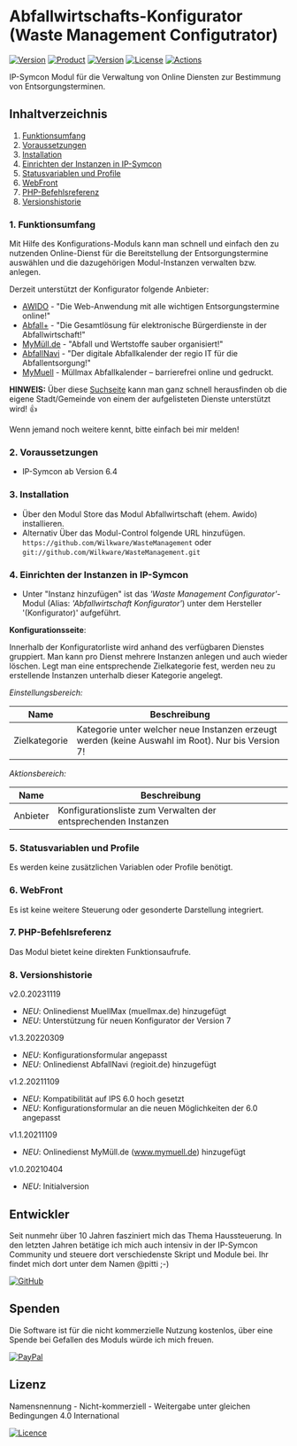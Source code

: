# Abfallwirtschafts-Konfigurator (Waste Management Configutrator)

[![Version](https://img.shields.io/badge/Symcon-PHP--Modul-red.svg)](https://www.symcon.de/service/dokumentation/entwicklerbereich/sdk-tools/sdk-php/)
[![Product](https://img.shields.io/badge/Symcon%20Version-6.4-blue.svg)](https://www.symcon.de/produkt/)
[![Version](https://img.shields.io/badge/Modul%20Version-2.0.20231119-orange.svg)](https://github.com/Wilkware/WasteManagement)
[![License](https://img.shields.io/badge/License-CC%20BY--NC--SA%204.0-green.svg)](https://creativecommons.org/licenses/by-nc-sa/4.0/)
[![Actions](https://github.com/Wilkware/WasteManagement/workflows/Check%20Style/badge.svg)](https://github.com/Wilkware/WasteManagement/actions)

IP-Symcon Modul für die Verwaltung von Online Diensten zur Bestimmung von Entsorgungsterminen.

## Inhaltverzeichnis

1. [Funktionsumfang](#user-content-1-funktionsumfang)
2. [Voraussetzungen](#user-content-2-voraussetzungen)
3. [Installation](#user-content-3-installation)
4. [Einrichten der Instanzen in IP-Symcon](#user-content-4-einrichten-der-instanzen-in-ip-symcon)
5. [Statusvariablen und Profile](#user-content-5-statusvariablen-und-profile)
6. [WebFront](#user-content-6-webfront)
7. [PHP-Befehlsreferenz](#user-content-7-php-befehlsreferenz)
8. [Versionshistorie](#user-content-8-versionshistorie)

### 1. Funktionsumfang

Mit Hilfe des Konfigurations-Moduls kann man schnell und einfach den zu nutzenden Online-Dienst für die Bereitstellung der Entsorgungstermine auswählen und die dazugehörigen Modul-Instanzen verwalten bzw. anlegen.

Derzeit unterstützt der Konfigurator folgende Anbieter:

* [AWIDO](https://awido-online.de) - "Die Web-Anwendung mit alle wichtigen Entsorgungstermine online!"
* [Abfall+](https://abfallplus.de) - "Die Gesamtlösung für elektronische Bürgerdienste in der Abfallwirtschaft!"
* [MyMüll.de](https://mymuell.de) - "Abfall und Wertstoffe sauber organisiert!"
* [AbfallNavi](https://regioit.de) - "Der digitale Abfallkalender der regio IT für die Abfallentsorgung!"
* [MyMuell](https://muellmax.de) - Müllmax Abfallkalender – barrierefrei online und gedruckt.

__HINWEIS:__ Über diese [Suchseite](https://asmium.de) kann man ganz schnell herausfinden ob die eigene Stadt/Gemeinde von einem der aufgelisteten Dienste unterstützt wird! :+1:

Wenn jemand noch weitere kennt, bitte einfach bei mir melden!

### 2. Voraussetzungen

* IP-Symcon ab Version 6.4

### 3. Installation

* Über den Modul Store das Modul Abfallwirtschaft (ehem. Awido) installieren.
* Alternativ Über das Modul-Control folgende URL hinzufügen.  
`https://github.com/Wilkware/WasteManagement` oder `git://github.com/Wilkware/WasteManagement.git`

### 4. Einrichten der Instanzen in IP-Symcon

* Unter "Instanz hinzufügen" ist das _'Waste Management Configurator'_-Modul (Alias: _'Abfallwirtschaft Konfigurator'_) unter dem Hersteller '(Konfigurator)' aufgeführt.

__Konfigurationsseite__:

Innerhalb der Konfiguratorliste wird anhand des verfügbaren Dienstes gruppiert.
Man kann pro Dienst mehrere Instanzen anlegen und auch wieder löschen.
Legt man eine entsprechende Zielkategorie fest, werden neu zu erstellende Instanzen unterhalb dieser Kategorie angelegt.

_Einstellungsbereich:_

Name                    | Beschreibung
----------------------- | ---------------------------------
Zielkategorie           | Kategorie unter welcher neue Instanzen erzeugt werden (keine Auswahl im Root). Nur bis Version 7!

_Aktionsbereich:_

Name                    | Beschreibung
----------------------- | ---------------------------------
Anbieter                | Konfigurationsliste zum Verwalten der entsprechenden Instanzen

### 5. Statusvariablen und Profile

Es werden keine zusätzlichen Variablen oder Profile benötigt.

### 6. WebFront

Es ist keine weitere Steuerung oder gesonderte Darstellung integriert.

### 7. PHP-Befehlsreferenz

Das Modul bietet keine direkten Funktionsaufrufe.

### 8. Versionshistorie

v2.0.20231119

* _NEU_: Onlinedienst MuellMax (muellmax.de) hinzugefügt
* _NEU_: Unterstützung für neuen Konfigurator der Version 7

v1.3.20220309

* _NEU_: Konfigurationsformular angepasst
* _NEU_: Onlinedienst AbfallNavi (regioit.de) hinzugefügt

v1.2.20211109

* _NEU_: Kompatibilität auf IPS 6.0 hoch gesetzt
* _NEU_: Konfigurationsformular an die neuen Möglichkeiten der 6.0 angepasst

v1.1.20211109

* _NEU_: Onlinedienst MyMüll.de (www.mymuell.de) hinzugefügt

v1.0.20210404

* _NEU_: Initialversion

## Entwickler

Seit nunmehr über 10 Jahren fasziniert mich das Thema Haussteuerung. In den letzten Jahren betätige ich mich auch intensiv in der IP-Symcon Community und steuere dort verschiedenste Skript und Module bei. Ihr findet mich dort unter dem Namen @pitti ;-)

[![GitHub](https://img.shields.io/badge/GitHub-@wilkware-181717.svg?style=for-the-badge&logo=github)](https://wilkware.github.io/)

## Spenden

Die Software ist für die nicht kommerzielle Nutzung kostenlos, über eine Spende bei Gefallen des Moduls würde ich mich freuen.

[![PayPal](https://img.shields.io/badge/PayPal-spenden-00457C.svg?style=for-the-badge&logo=paypal)](https://www.paypal.com/cgi-bin/webscr?cmd=_s-xclick&hosted_button_id=8816166)

## Lizenz

Namensnennung - Nicht-kommerziell - Weitergabe unter gleichen Bedingungen 4.0 International

[![Licence](https://img.shields.io/badge/License-CC_BY--NC--SA_4.0-EF9421.svg?style=for-the-badge&logo=creativecommons)](https://creativecommons.org/licenses/by-nc-sa/4.0/)
